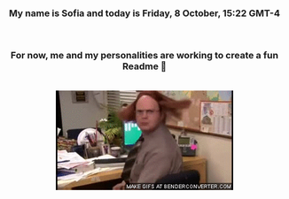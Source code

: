 


<div align="center">
<h3 >My name is Sofia and today is Friday, 8 October, 15:22 GMT-4</h3><br>
<h3 >For now, me and my personalities are working to create a fun Readme 👋
</h3><br>
<img src='img/dwight.gif' alt='working...'/>
</div>
